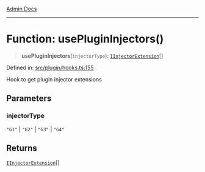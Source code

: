 [Admin Docs](/)

---

# Function: usePluginInjectors()

> **usePluginInjectors**(`injectorType`): [`IInjectorExtension`](../../types/interfaces/IInjectorExtension.md)[]

Defined in: [src/plugin/hooks.ts:155](https://github.com/PalisadoesFoundation/talawa-admin/blob/main/src/plugin/hooks.ts#L155)

Hook to get plugin injector extensions

## Parameters

### injectorType

`"G1"` | `"G2"` | `"G3"` | `"G4"`

## Returns

[`IInjectorExtension`](../../types/interfaces/IInjectorExtension.md)[]
